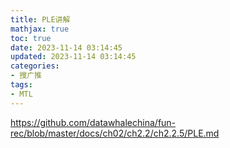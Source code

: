 ```yaml
---
title: PLE讲解
mathjax: true
toc: true
date: 2023-11-14 03:14:45
updated: 2023-11-14 03:14:45
categories:
- 搜广推
tags:
- MTL
---
```


https://github.com/datawhalechina/fun-rec/blob/master/docs/ch02/ch2.2/ch2.2.5/PLE.md
